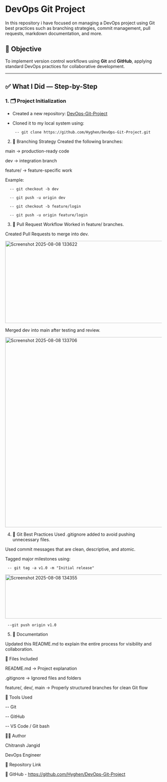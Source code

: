 # DevOps Git Project

In this repository i have focused on managing a DevOps project using Git best practices such as branching strategies, commit management, pull requests, markdown documentation, and more.

## 🔧 Objective
To implement version control workflows using **Git** and **GitHub**, applying standard DevOps practices for collaborative development.

---

## ✅ What I Did — Step-by-Step


### 1. 🗂️ Project Initialization

- Created a new repository: [DevOps-Git-Project](https://github.com/Hyghen/DevOps-Git-Project)

- Cloned it to my local system using:

  
       -- git clone https://github.com/Hyghen/DevOps-Git-Project.git


2. 🌱 Branching Strategy
Created the following branches:

main → production-ready code

dev → integration branch

feature/<feature-name> → feature-specific work

Example:

      -- git checkout -b dev

      -- git push -u origin dev

      -- git checkout -b feature/login

      -- git push -u origin feature/login



3. 📝 Pull Request Workflow
Worked in feature/ branches.

Created Pull Requests to merge into dev.



<img width="1192" height="265" alt="Screenshot 2025-08-08 133622" src="https://github.com/user-attachments/assets/1dd2f23e-7e2b-4233-862f-2027302fce50" />




Merged dev into main after testing and review.



<img width="1221" height="613" alt="Screenshot 2025-08-08 133706" src="https://github.com/user-attachments/assets/241afb3f-cc45-4560-bac2-e7a833ef46dd" />




4. 📁 Git Best Practices Used
.gitignore added to avoid pushing unnecessary files.

Used commit messages that are clean, descriptive, and atomic.

Tagged major milestones using:

     -- git tag -a v1.0 -m "Initial release"


<img width="1028" height="142" alt="Screenshot 2025-08-08 134355" src="https://github.com/user-attachments/assets/996ba8c7-9ec8-42d4-a7c4-fb6e32481f10" />


     
     --git push origin v1.0


5. 📄 Documentation

Updated this README.md to explain the entire process for visibility and collaboration.

📂 Files Included

README.md → Project explanation

.gitignore → Ignored files and folders

feature/, dev/, main → Properly structured branches for clean Git flow



🚀 Tools Used

-- Git

-- GitHub

-- VS Code / Git bash



👨‍💻 Author

Chitransh Jangid

DevOps Engineer



📌 Repository Link

🔗 GitHub - https://github.com/Hyghen/DevOps-Git-Project
